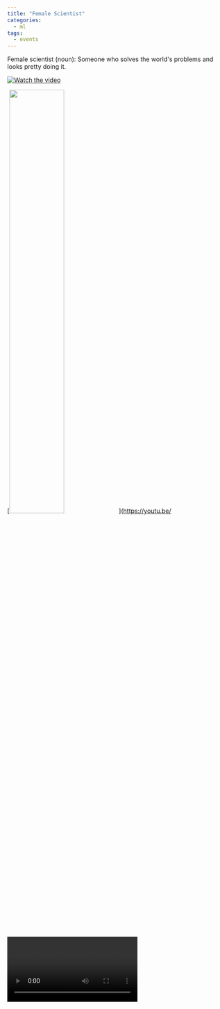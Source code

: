 ```yaml
---
title: "Female Scientist"
categories:
  - ml
tags:
  - events
---
```

Female scientist (noun): Someone who solves the world's problems and looks pretty doing it.

[![Watch the video](https://img.youtube.com/vi/T-D1KVIuvjA/maxresdefault.jpg)](https://www.instagram.com/p/CR0bpyEDN-F/?utm_source=ig_web_copy_link)

[<img src="https://img.youtube.com/vi/<VIDEO ID>/maxresdefault.jpg" width="50%">](https://youtu.be/<VIDEO ID>)
